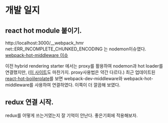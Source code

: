 # 개발 일지

## react hot module 붙이기.
 http://localhost:3000/__webpack_hmr net::ERR_INCOMPLETE_CHUNKED_ENCODING 는 nodemon이슈였다. [webpack-hot-middleware 이슈](https://github.com/glenjamin/webpack-hot-middleware/issues/21)

 이전 hybrid rendering starter 에서는 proxy를 활용하여 nodemon과 hot loader를 연결했지만, ([이 사이트](https://velopert.com/1492)도 마찬가지. proxy사용법은 약간 다르다.) 최근 업데이트된 [react-hot-boiilerplate](https://github.com/gaearon/react-hot-boilerplate)를 보면 webpack-dev-middleware와 webpack-hot-middleware를 사용하여 연결하였다. 이쪽이 더 깔끔해 보였다.

## redux 연결 시작.
 redux를 어떻게 쓰는거였는지 잘 기억이 안난다. 좋은기회에 적용해보자.
